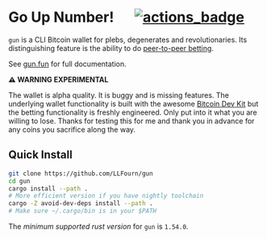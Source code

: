 # Go Up Number! &emsp; [![actions_badge]][actions_url]

[actions_badge]: https://github.com/llfourn/gun/workflows/Tests/badge.svg
[actions_url]: https://github.com/llfourn/gun/actions?query=workflow%3ATests

`gun` is a CLI Bitcoin wallet for plebs, degenerates and revolutionaries.
Its distinguishing feature is the ability to do [peer-to-peer betting](https://gun.fun/bet/betting.html).

See [gun.fun](https://gun.fun) for full documentation.

**⚠ WARNING EXPERIMENTAL**

The wallet is alpha quality.
It is buggy and is missing features.
The underlying wallet functionality is built with the awesome [Bitcoin Dev Kit](https://bitcoindevkit.org) but the betting functionality is freshly engineered.
Only put into it what you are willing to lose.
Thanks for testing this for me and thank you in advance for any coins you sacrifice along the way.

## Quick Install

``` sh
git clone https://github.com/LLFourn/gun
cd gun
cargo install --path .
# More efficient version if you have nightly toolchain
cargo -Z avoid-dev-deps install --path .
# Make sure ~/.cargo/bin is in your $PATH
```

The *minimum supported rust version* for `gun` is `1.54.0`.

[BIP84]: https://github.com/bitcoin/bips/blob/master/bip-0084.mediawiki

